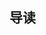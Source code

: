 <!--
 * @Author: Li-HONGYAO
 * @Date: 2021-05-26 13:38:35
 * @LastEditTime: 2021-05-26 14:25:17
 * @LastEditors: Li-HONGYAO
 * @Description: 
 * @FilePath: \lg-react-ui\docs\index.md
-->

## 导读

